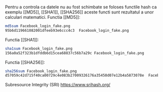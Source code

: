 Pentru a controla ca datele nu au fost schimbate se foloses functile hash ca exemplu [[MD5]], [[SHA1]], [[SHA256]] aceste functi sunt rezultatul a unor calculari matematici. 
Functia [[MD5]]:
```bash
md5sum Facebook_login_fake.png    
95b6d119661082001dfeeb93e6ccc4c3  Facebook_login_fake.png
```
Functia [[SHA1]]:
```bash
sha1sum Facebook_login_fake.png    
156a0a52f323b1dfddb6d15cea68837c56b7a29c Facebook_login_fake.png
```
Functia [[SHA256]]:
```bash
sha256sum Facebook_login_fake.png    
d57059c42d715f40ca00729c4e083b27009326176a35450d07e12b4a5873078e  Facebook_login_fake.png
```
Subresource Integrity (SRI) https://www.srihash.org/
